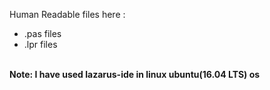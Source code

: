 Human Readable files here : <br/>
<ul>
 <li>.pas files </li>
 <li>.lpr files </li>
</ul>


<br/>
<b>Note: I have used lazarus-ide in linux ubuntu(16.04 LTS) os </b><br/> 
